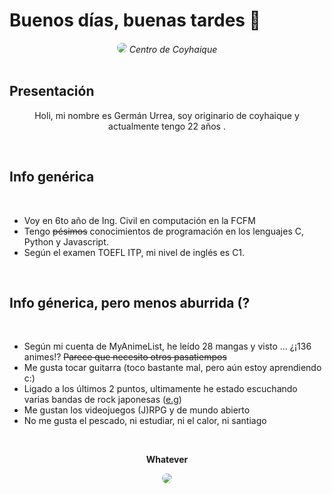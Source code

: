 # Buenos días, buenas tardes 👋

<div align="center">
    <img src='https://dgoz6t0l59f4w.cloudfront.net/blog_article_assets/images/000/002/324/original/centrocoyhaique_2.jpg?1604373267' style="border-radius: 12px"> 
    <em>Centro de Coyhaique</em>
</div>

<br>

## Presentación
<div align="center">

Holi, mi nombre es Germán Urrea, soy originario de coyhaique y actualmente tengo 22 años .

</div>

<br>

## Info genérica 

<br>

- Voy en 6to año de Ing. Civil en computación en la FCFM
- Tengo ~~pésimos~~ conocimientos de programación en los lenguajes C, Python y Javascript.
- Según el examen TOEFL ITP, mi nivel de inglés es C1.
<br>

## Info génerica, pero menos aburrida (?
<br>

- Según mi cuenta de MyAnimeList, he leído 28 mangas y visto ... ¿¡136 animes!? ~~Parece que necesito otros pasatiempos~~
- Me gusta tocar guitarra (toco bastante mal, pero aún estoy aprendiendo c:)
- Ligado a los últimos 2 puntos, ultimamente he estado escuchando varias bandas de rock japonesas ([e.g](https://www.youtube.com/watch?v=OuSFM2l9OaI&ab_channel=%E3%83%A8%E3%83%AB%E3%82%B7%E3%82%AB%2Fn-bunaOfficial))
- Me gustan los videojuegos (J)RPG y de mundo abierto
- No me gusta el pescado, ni estudiar, ni el calor, ni santiago

<br>
<div align="center">
    <p><b>Whatever</b></p>
    <img src='https://media.tenor.com/x-_5LHTnUpYAAAAM/dance-anime.gif' style="border-radius: 12px"> 
    
</div>


